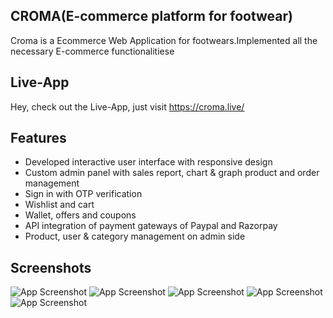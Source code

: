 
## CROMA(E-commerce platform for footwear)

Croma is a Ecommerce Web Application for footwears.Implemented all the necessary E-commerce functionalitiese


## Live-App
Hey, check out the Live-App, just visit https://croma.live/


## Features

- Developed interactive user interface with responsive design
- Custom admin panel with sales report, chart & graph product and order management
- Sign in with OTP verification
- Wishlist and cart
- Wallet, offers and coupons
- API integration of payment gateways of Paypal and Razorpay
- Product, user & category management on admin side

## Screenshots

![App Screenshot](https://drive.google.com/file/d/12Ntzn2xYlVkqWyLZVk1EE-PHffFhMjnM/view?usp=sharing)
![App Screenshot](https://drive.google.com/file/d/1dvV2r9o9hGSHHY2U6r9sAJnVYCF2gtPV/view?usp=sharing)
![App Screenshot](https://drive.google.com/file/d/13Wu8WRtxOAi5B2_FiyqGYq9tXrQDPB89/view?usp=sharing)
![App Screenshot](https://drive.google.com/file/d/1nrJTQGAp99fIGh1Zj80kHxZpuzVdtY8s/view?usp=sharing)
![App Screenshot](https://drive.google.com/file/d/1R5NCXHQfS814uqLKQH8BjiZ309zLwPR5/view?usp=sharing)

